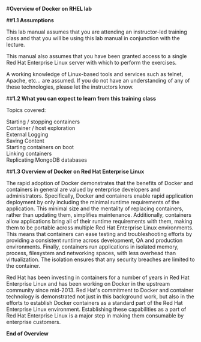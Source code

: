 #**Overview of Docker on RHEL lab**

##**1.1 Assumptions**

This lab manual assumes that you are attending an instructor-led training class and that you will be using this lab manual in conjunction with the lecture.

This manual also assumes that you have been granted access to a single Red Hat Enterprise Linux server with which to perform the exercises.

A working knowledge of Linux-based tools and services such as telnet, Apache, etc... are assumed.  If you do not have an understanding of any of these technologies, please let the instructors know.

##**1.2 What you can expect to learn from this training class**

Topics covered:

Starting / stopping containers<br>
Container / host exploration<br>
External Logging<br>
Saving Content <br>
Starting containers on boot<br>
Linking containers<br>
Replicating MongoDB databases


##**1.3 Overview of Docker on Red Hat Enterprise Linux**

The rapid adoption of Docker demonstrates that the benefits of Docker and containers in general are valued by enterprise developers and administrators. Specifically, Docker and containers enable rapid application deployment by only including the minimal runtime requirements of the application. This minimal size and the mentality of replacing containers, rather than updating them, simplifies maintenance. Additionally, containers allow applications bring all of their runtime requirements with them, making them to be portable across multiple Red Hat Enterprise Linux environments. This means that containers can ease testing and troubleshooting efforts by providing a consistent runtime across development, QA and production environments. Finally, containers run applications in isolated memory, process, filesystem and networking spaces, with less overhead than virtualization. The isolation ensures that any security breaches are limited to the container.

Red Hat has been investing in containers for a number of years in Red Hat Enterprise Linux and has been working on Docker in the upstream community since mid-2013. Red Hat's commitment to Docker and container technology is demonstrated not just in this background work, but also in the efforts to establish Docker containers as a standard part of the Red Hat Enterprise Linux environment. Establishing these capabilities as a part of Red Hat Enterprise Linux is a major step in making them consumable by enterprise customers.


**End of Overview**

<!--BREAK-->

